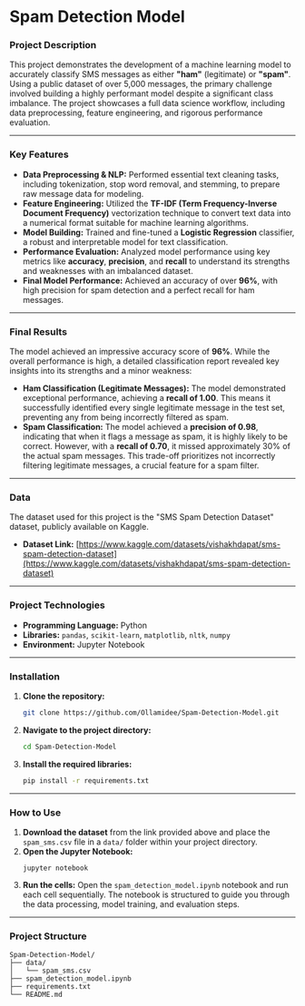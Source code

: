 # Spam Detection Model


### Project Description

This project demonstrates the development of a machine learning model to accurately classify SMS messages as either **"ham"** (legitimate) or **"spam"**. Using a public dataset of over 5,000 messages, the primary challenge involved building a highly performant model despite a significant class imbalance. The project showcases a full data science workflow, including data preprocessing, feature engineering, and rigorous performance evaluation.

-----

### Key Features

  * **Data Preprocessing & NLP:** Performed essential text cleaning tasks, including tokenization, stop word removal, and stemming, to prepare raw message data for modeling.
  * **Feature Engineering:** Utilized the **TF-IDF (Term Frequency-Inverse Document Frequency)** vectorization technique to convert text data into a numerical format suitable for machine learning algorithms.
  * **Model Building:** Trained and fine-tuned a **Logistic Regression** classifier, a robust and interpretable model for text classification.
  * **Performance Evaluation:** Analyzed model performance using key metrics like **accuracy**, **precision**, and **recall** to understand its strengths and weaknesses with an imbalanced dataset.
  * **Final Model Performance:** Achieved an accuracy of over **96%**, with high precision for spam detection and a perfect recall for ham messages.

-----

### Final Results

The model achieved an impressive accuracy score of **96%**. While the overall performance is high, a detailed classification report revealed key insights into its strengths and a minor weakness:

  * **Ham Classification (Legitimate Messages):** The model demonstrated exceptional performance, achieving a **recall of 1.00**. This means it successfully identified every single legitimate message in the test set, preventing any from being incorrectly filtered as spam.
  * **Spam Classification:** The model achieved a **precision of 0.98**, indicating that when it flags a message as spam, it is highly likely to be correct. However, with a **recall of 0.70**, it missed approximately 30% of the actual spam messages. This trade-off prioritizes not incorrectly filtering legitimate messages, a crucial feature for a spam filter.

-----

### Data

The dataset used for this project is the "SMS Spam Detection Dataset" dataset, publicly available on Kaggle.

  * **Dataset Link:** [https://www.kaggle.com/datasets/vishakhdapat/sms-spam-detection-dataset](https://www.kaggle.com/datasets/vishakhdapat/sms-spam-detection-dataset)

-----

### Project Technologies

  * **Programming Language:** Python
  * **Libraries:** `pandas`, `scikit-learn`, `matplotlib`, `nltk`, `numpy`
  * **Environment:** Jupyter Notebook

-----

### Installation

1.  **Clone the repository:**
    ```bash
    git clone https://github.com/Ollamidee/Spam-Detection-Model.git
    ```
2.  **Navigate to the project directory:**
    ```bash
    cd Spam-Detection-Model
    ```
3.  **Install the required libraries:**
    ```bash
    pip install -r requirements.txt
    ```

-----

### How to Use

1.  **Download the dataset** from the link provided above and place the `spam_sms.csv` file in a `data/` folder within your project directory.
2.  **Open the Jupyter Notebook:**
    ```
    jupyter notebook
    ```
3.  **Run the cells:** Open the `spam_detection_model.ipynb` notebook and run each cell sequentially. The notebook is structured to guide you through the data processing, model training, and evaluation steps.
-----

### Project Structure

```
Spam-Detection-Model/
├── data/
│   └── spam_sms.csv
├── spam_detection_model.ipynb
├── requirements.txt
└── README.md
```